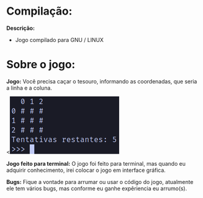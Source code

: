 # Compilação:
**Descrição:**
+ Jogo compilado para GNU / LINUX

# Sobre o jogo:
**Jogo:**
Você precisa caçar o tesouro, informando as coordenadas, que seria a linha e a coluna.

<![imagem de referencia](extra/referencia.png) 

**Jogo feito para terminal:**
O jogo foi feito para terminal, mas quando eu adquirir conhecimento, irei colocar o jogo em interface gráfica.


**Bugs:**
Fique a vontade para arrumar ou usar o código do jogo, atualmente ele tem vários bugs, mas conforme eu ganhe expêriencia eu arrumo(s).

